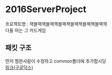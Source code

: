 # 2016ServerProject
프로젝트명 : 잭블랙잭블랙잭블랙잭블랙잭블랙잭블랙잭  
다들 아는 그 카드게임  

## 패킷 구조
먼저 찜한사람이 수정하고 common폴더에 추가합시당  
[링크(구글닥스)](https://docs.google.com/spreadsheets/d/13zOo826LMDAvX_KQ-mffD9NehRGVJEXf8I36mpPwZKs/edit)  

